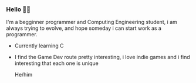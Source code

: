 ### Hello 🐱‍👤

I'm a begginner programmer and Computing Engineering student, i am always trying to evolve, and hope someday i can start work as a programmer.

- Currently learning C
- I find the Game Dev route pretty interesting, i love indie games and i find interesting that each one is unique

  He/him

